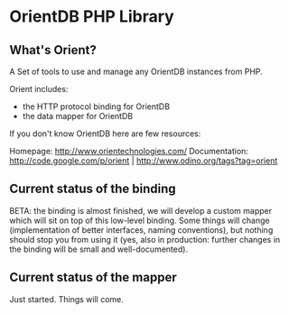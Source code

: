 # OrientDB PHP Library

## What's Orient?

A Set of tools to use and manage any OrientDB instances from PHP.

Orient includes:
* the HTTP protocol binding for OrientDB
* the data mapper for OrientDB

If you don't know OrientDB here are few resources:

Homepage: http://www.orientechnologies.com/
Documentation: http://code.google.com/p/orient | http://www.odino.org/tags?tag=orient

## Current status of the binding

BETA: the binding is almost finished, we will develop a custom mapper which will sit on top of this low-level binding.
Some things will change (implementation of better interfaces, naming conventions), but nothing should stop you from using it (yes, also in production: further changes in the binding will be small and well-documented).

## Current status of the mapper

Just started. Things will come.
